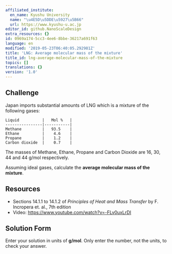 ```yaml
---
affiliated_institute:
  en_name: Kyushu University
  name: "\u4E5D\u5DDE\u5927\u5B66"
  url: https://www.kyushu-u.ac.jp
editor_id: github.NanoScaleDesign
extra_resources: {}
id: 0969a174-5cc3-4ee6-8bbe-36217a691f63
language: en
modified: '2019-05-23T06:40:05.292981Z'
title: 'LNG: Average molecular mass of the mixture'
title_id: lng-average-molecular-mass-of-the-mixture
topics: []
translations: {}
version: '1.0'
---
```


## Challenge
Japan imports substantial amounts of LNG which is a mixture of the following gases:

    Liquid          |   Mol %   |
    ----------------|-----------|
    Methane         |   93.5    |
    Ethane          |    4.6    |
    Propane         |    1.2    |
    Carbon dioxide  |    0.7    |
    
The masses of Methane, Ethane, Propane and Carbon Dioxide are 16, 30, 44 and 44 g/mol respectively.

Assuming ideal gases, calculate the **average molecular mass of the mixture**.

## Resources

- Sections 14.1.1 to 14.1.2 of *Principles of Heat and Mass Transfer* by F. Incropera et. al., 7th edition
- Video: https://www.youtube.com/watch?v=-FLv0uxLrDI

## Solution Form
Enter your solution in units of **g/mol**. Only enter the number, not the units, to check your answer.
